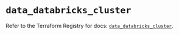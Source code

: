# `data_databricks_cluster`

Refer to the Terraform Registry for docs: [`data_databricks_cluster`](https://registry.terraform.io/providers/databricks/databricks/1.93.0/docs/data-sources/cluster).
